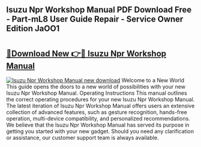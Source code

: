 ## Isuzu Npr Workshop Manual PDF Download Free - Part-mL8 User Guide Repair - Service Owner Edition JaOO1

# <h2><a href="http://bc15302.oget.top/?id=Isuzu+Npr+Workshop+Manual">🔗Download New 👉🔴 Isuzu Npr Workshop Manual</a></h2>

[![Isuzu Npr Workshop Manual new download](https://i.imgur.com/5g1atiW.png)](http://bc15302.oget.top/?id=Isuzu+Npr+Workshop+Manual)
Welcome to a New World This guide opens the doors to a new world of possibilities with your new Isuzu Npr Workshop Manual. Operating Instructions This manual outlines the correct operating procedures for your new Isuzu Npr Workshop Manual. The latest iteration of Isuzu Npr Workshop Manual offers users an extensive collection of advanced features, such as gesture recognition, hands-free operation, multi-device compatibility, and personalized recommendations. We believe that the Isuzu Npr Workshop Manual has served its purpose in getting you started with your new gadget. Should you need any clarification or assistance, our customer support team is always available.
